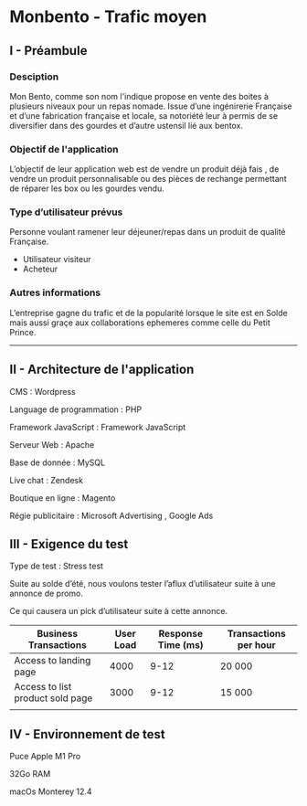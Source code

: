 # Monbento - Trafic moyen

## I - Préambule

### Desciption

Mon Bento, comme son nom l'indique propose en vente des boites à plusieurs niveaux pour un repas nomade. Issue d’une ingénirerie Française et d’une fabrication française et locale, sa notoriété leur à permis de se diversifier dans des gourdes et d’autre ustensil lié aux bentox.

### Objectif de l'application

L’objectif de leur application web est de vendre un produit déjà fais , de vendre un produit personnalisable ou des pièces de rechange permettant de réparer les box ou les gourdes vendu. 

### Type d’utilisateur prévus

Personne voulant ramener leur déjeuner/repas dans un produit de qualité Française.

- Utilisateur visiteur
- Acheteur

### Autres informations

L’entreprise gagne du trafic et de la popularité lorsque le site est en Solde mais aussi graçe aux collaborations ephemeres comme celle du Petit Prince.

---

## II - **Architecture de l'application**

CMS : Wordpress

Language de programmation : PHP

Framework JavaScript : Framework JavaScript

Serveur Web : Apache

Base de donnée  : MySQL

Live chat : Zendesk

Boutique en ligne : Magento

Régie publicitaire : Microsoft Advertising , Google Ads

## III - Exigence du test

Type de test : Stress test

Suite au solde d’été, nous voulons tester l’aflux d’utilisateur suite à une annonce de promo.

Ce qui causera un pick d’utilisateur suite à cette annonce.

| Business Transactions | User Load | Response Time (ms) | Transactions per hour |
| --- | --- | --- | --- |
| Access to landing page | 4000 | 9-12 | 20 000 |
| Access to list product sold page | 3000 | 9-12 | 15 000 |
|  |  |  |  |

## IV - Environnement de test

Puce Apple M1 Pro

32Go RAM

macOs Monterey 12.4